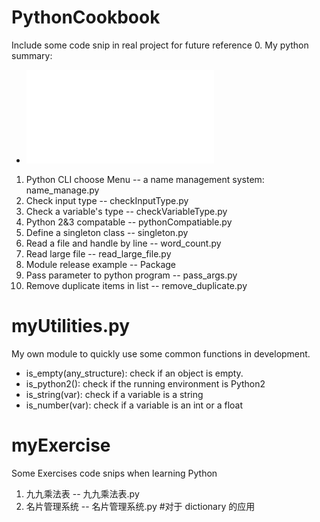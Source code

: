 # PythonCookbook
 Include some code snip in real project for future reference
 0. My python summary:
 + ![PythonBasics.md](/PythonBasics.md)
 1. Python CLI choose Menu -- a name management system: name_manage.py
 2. Check input type -- checkInputType.py 
 3. Check a variable's type  -- checkVariableType.py
 4. Python 2&3 compatable -- pythonCompatiable.py
 5. Define a singleton class -- singleton.py
 6. Read a file and handle by line -- word_count.py
 7. Read large file -- read_large_file.py 
 8. Module release example -- Package
 9. Pass parameter to python program -- pass_args.py
 10. Remove duplicate items in list -- remove_duplicate.py

# myUtilities.py
My own module to quickly use some common functions in development.
+ is_empty(any_structure): check if an object is empty.
+ is_python2(): check if the running environment is Python2
+ is_string(var): check if a variable is a string
+ is_number(var): check if a variable is an int or a float

# myExercise
  Some Exercises code snips when learning Python
  1. 九九乘法表 -- 九九乘法表.py
  2. 名片管理系统 -- 名片管理系统.py #对于 dictionary 的应用